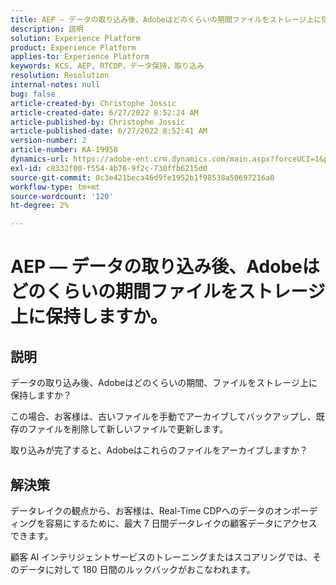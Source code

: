 ```yaml
---
title: AEP — データの取り込み後、Adobeはどのくらいの期間ファイルをストレージ上に保持しますか。
description: 説明
solution: Experience Platform
product: Experience Platform
applies-to: Experience Platform
keywords: KCS, AEP, RTCDP，データ保持，取り込み
resolution: Resolution
internal-notes: null
bug: false
article-created-by: Christophe Jossic
article-created-date: 6/27/2022 8:52:24 AM
article-published-by: Christophe Jossic
article-published-date: 6/27/2022 8:52:41 AM
version-number: 2
article-number: KA-19958
dynamics-url: https://adobe-ent.crm.dynamics.com/main.aspx?forceUCI=1&pagetype=entityrecord&etn=knowledgearticle&id=f1792875-f6f5-ec11-bb3d-000d3a5b0082
exl-id: c8332f00-f554-4b76-9f2c-730ffb6215d0
source-git-commit: 0c3e421beca46d9fe1952b1f98538a50697216a0
workflow-type: tm+mt
source-wordcount: '120'
ht-degree: 2%

---
```


# AEP — データの取り込み後、Adobeはどのくらいの期間ファイルをストレージ上に保持しますか。

## 説明

データの取り込み後、Adobeはどのくらいの期間、ファイルをストレージ上に保持しますか？

この場合、お客様は、古いファイルを手動でアーカイブしてバックアップし、既存のファイルを削除して新しいファイルで更新します。

取り込みが完了すると、Adobeはこれらのファイルをアーカイブしますか？

## 解決策

データレイクの観点から、お客様は、Real-Time CDPへのデータのオンボーディングを容易にするために、最大 7 日間データレイクの顧客データにアクセスできます。

顧客 AI インテリジェントサービスのトレーニングまたはスコアリングでは、そのデータに対して 180 日間のルックバックがおこなわれます。
